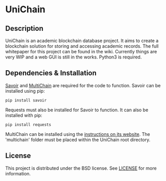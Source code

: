 UniChain
=========

Description
-----------

UniChain is an academic blockchain database project. It aims to create a blockchain solution for storing and accessing academic records. 
The full whitepaper for this project can be found in the wiki. Currently things are very WIP and a web GUI is still in the works. Python3 is required.

Dependencies & Installation
-----------

[Savoir](https://github.com/DXMarkets/Savoir) and [MultiChain](https://github.com/MultiChain/multichain) are required for the code to function. Savoir can be installed using pip:
	
	pip install savoir
	
Requests must also be installed for Savoir to function. It can also be installed with pip:

	pip install requests	
	
MultiChain can be installed using the [instructions on its website](https://www.multichain.com/download-install/). 
The 'multichain' folder must be placed within the UniChain root directory.

License
-----------

This project is distributed under the BSD license. See [LICENSE](https://github.com/zooksman/unichain/blob/master/LICENSE) for more information.
